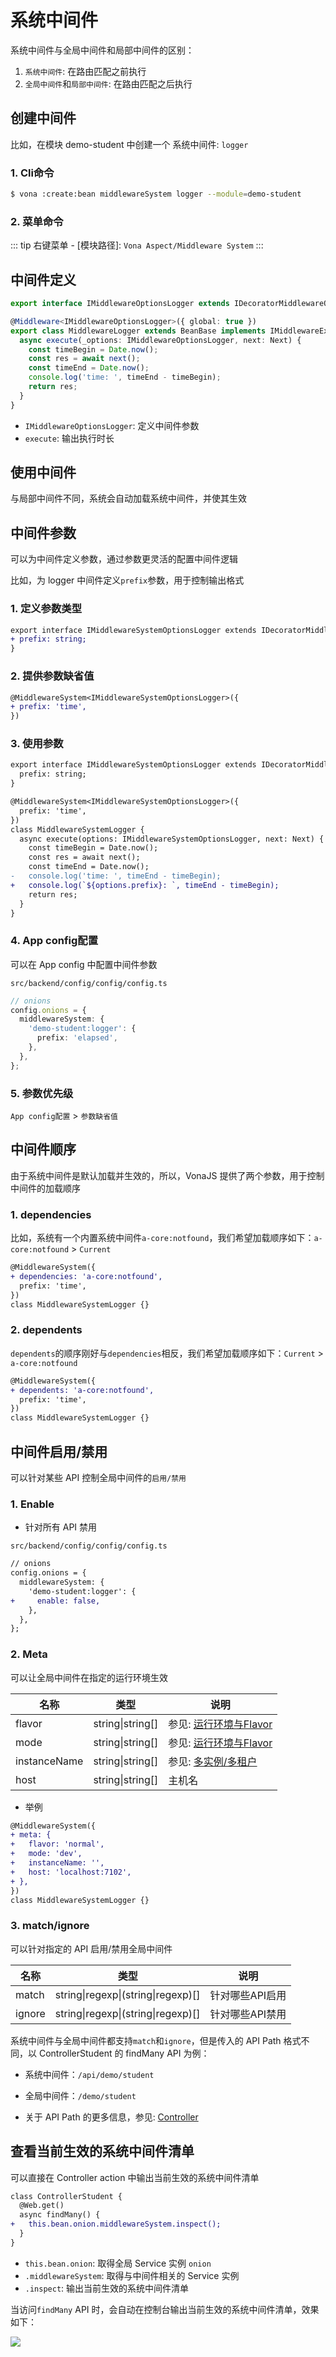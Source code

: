 # 系统中间件

系统中间件与全局中间件和局部中间件的区别：

1. `系统中间件`: 在路由匹配之前执行
2. `全局中间件`和`局部中间件`: 在路由匹配之后执行

## 创建中间件

比如，在模块 demo-student 中创建一个 系统中间件: `logger`

### 1. Cli命令

``` bash
$ vona :create:bean middlewareSystem logger --module=demo-student
```

### 2. 菜单命令

::: tip
右键菜单 - [模块路径]: `Vona Aspect/Middleware System`
:::

## 中间件定义

``` typescript
export interface IMiddlewareOptionsLogger extends IDecoratorMiddlewareOptionsGlobal {}

@Middleware<IMiddlewareOptionsLogger>({ global: true })
export class MiddlewareLogger extends BeanBase implements IMiddlewareExecute {
  async execute(_options: IMiddlewareOptionsLogger, next: Next) {
    const timeBegin = Date.now();
    const res = await next();
    const timeEnd = Date.now();
    console.log('time: ', timeEnd - timeBegin);
    return res;
  }
}
```

- `IMiddlewareOptionsLogger`: 定义中间件参数
- `execute`: 输出执行时长

## 使用中间件

与局部中间件不同，系统会自动加载系统中间件，并使其生效

## 中间件参数

可以为中间件定义参数，通过参数更灵活的配置中间件逻辑

比如，为 logger 中间件定义`prefix`参数，用于控制输出格式

### 1. 定义参数类型

``` diff
export interface IMiddlewareSystemOptionsLogger extends IDecoratorMiddlewareSystemOptions {
+ prefix: string;
}
```

### 2. 提供参数缺省值

``` diff
@MiddlewareSystem<IMiddlewareSystemOptionsLogger>({
+ prefix: 'time',
})
```

### 3. 使用参数

``` diff
export interface IMiddlewareSystemOptionsLogger extends IDecoratorMiddlewareSystemOptions {
  prefix: string;
}

@MiddlewareSystem<IMiddlewareSystemOptionsLogger>({
  prefix: 'time',
})
class MiddlewareSystemLogger {
  async execute(options: IMiddlewareSystemOptionsLogger, next: Next) {
    const timeBegin = Date.now();
    const res = await next();
    const timeEnd = Date.now();
-   console.log('time: ', timeEnd - timeBegin);    
+   console.log(`${options.prefix}: `, timeEnd - timeBegin);
    return res;
  }
}
```

### 4. App config配置

可以在 App config 中配置中间件参数

`src/backend/config/config/config.ts`

``` typescript
// onions
config.onions = {
  middlewareSystem: {
    'demo-student:logger': {
      prefix: 'elapsed',
    },
  },
};
```

### 5. 参数优先级

`App config配置` > `参数缺省值`

## 中间件顺序

由于系统中间件是默认加载并生效的，所以，VonaJS 提供了两个参数，用于控制中间件的加载顺序

### 1. dependencies

比如，系统有一个内置系统中间件`a-core:notfound`，我们希望加载顺序如下：`a-core:notfound` > `Current`

``` diff
@MiddlewareSystem({
+ dependencies: 'a-core:notfound',
  prefix: 'time',
})
class MiddlewareSystemLogger {}
```

### 2. dependents

`dependents`的顺序刚好与`dependencies`相反，我们希望加载顺序如下：`Current` > `a-core:notfound`

``` diff
@MiddlewareSystem({
+ dependents: 'a-core:notfound',
  prefix: 'time',
})
class MiddlewareSystemLogger {}
```

## 中间件启用/禁用

可以针对某些 API 控制全局中间件的`启用/禁用`

### 1. Enable

* 针对所有 API 禁用

`src/backend/config/config/config.ts`

``` diff
// onions
config.onions = {
  middlewareSystem: {
    'demo-student:logger': {
+     enable: false,
    },
  },
};
```

### 2. Meta

可以让全局中间件在指定的运行环境生效

|名称|类型|说明|
|--|--|--|
|flavor|string\|string[]|参见: [运行环境与Flavor](../../techniques/mode-flavor/introduction.md)|
|mode|string\|string[]|参见: [运行环境与Flavor](../../techniques/mode-flavor/introduction.md)|
|instanceName|string\|string[]|参见: [多实例/多租户](../../techniques/instance/introduction.md)|
|host|string\|string[]|主机名|

* 举例

``` diff
@MiddlewareSystem({
+ meta: {
+   flavor: 'normal',
+   mode: 'dev',
+   instanceName: '',
+   host: 'localhost:7102',
+ },
})
class MiddlewareSystemLogger {}
```

### 3. match/ignore
    
可以针对指定的 API 启用/禁用全局中间件

|名称|类型|说明|
|--|--|--|
|match|string\|regexp\|(string\|regexp)[]|针对哪些API启用|
|ignore|string\|regexp\|(string\|regexp)[]|针对哪些API禁用|

系统中间件与全局中间件都支持`match`和`ignore`，但是传入的 API Path 格式不同，以 ControllerStudent 的 findMany API 为例：

- 系统中间件：`/api/demo/student`
- 全局中间件：`/demo/student`

- 关于 API Path 的更多信息，参见: [Controller](../../essentials/api/controller.md)

## 查看当前生效的系统中间件清单

可以直接在 Controller action 中输出当前生效的系统中间件清单

``` diff
class ControllerStudent {
  @Web.get()
  async findMany() {
+   this.bean.onion.middlewareSystem.inspect();
  }
}
```

- `this.bean.onion`: 取得全局 Service 实例 `onion`
- `.middlewareSystem`: 取得与中间件相关的 Service 实例
- `.inspect`: 输出当前生效的系统中间件清单

当访问`findMany` API 时，会自动在控制台输出当前生效的系统中间件清单，效果如下：

![](../../../assets/img/aop/middleware-2.png)
